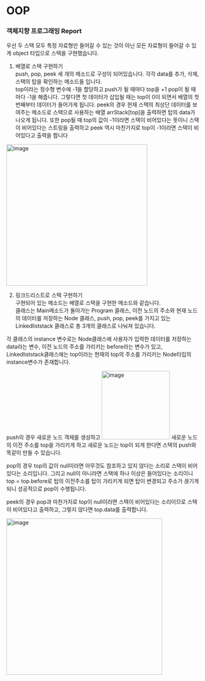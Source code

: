 # OOP


<h3> 객체지향 프로그래밍 Report </h3>

우선 두 스택 모두 특정 자료형만 들어갈 수 있는 것이 아닌 모든 자료형이 들어갈 수 있게 object 타입으로 스택을 구현했습니다.

1. 배열로 스택 구현하기<br>
push, pop, peek 세 개의 메소드로 구성이 되어있습니다. 각각 data를 추가, 삭제, 스택의 탑을 확인하는 메소드들 입니다. <br>
top이라는 정수형 변수에 -1을 할당하고 push가 될 때마다 top을 +1 pop이 될 때 마다 -1을 해줍니다. 그렇다면 첫 데이터가 삽입될 때는 top이 0이 되면서 배열의 첫번째부터 데이터가 들어가게 됩니다.
peek의 경우 현재 스택의 최상단 데이터를 보여주는 메소드로 스택으로 사용하는 배열 arrStack[top]을 출력하면 탑의 data가 나오게 됩니다. 또한 pop될 때 top의 값이 -1이라면 스택이 비어있다는 뜻이니 스택이 비어있다는 스트링을 출력하고 peek 역시 마찬가지로 top이 -1이라면 스택이 비어있다고 출력을 합니다
<img width="368" alt="image" src="https://user-images.githubusercontent.com/100292629/227708059-96c6c10b-c7ce-451e-bfca-837b3011bdb8.png">





2. 링크드리스트로 스택 구현하기<br>
구현되어 있는 메소드는 배열로 스택을 구현한 메소드와 같습니다. <br>
클래스는 Main메소드가 돌아가는 Program 클래스, 이전 노드의 주소와 현재 노드의 데이터를 저장하는 Node 클래스, push, pop, peek를 가지고 있는 Linkedliststack 클래스로 총 3개의 클래스로 나눠져 있습니다. <br>

각 클래스의 instance 변수로는 Node클래스에 사용자가 입력한 데이터를 저장하는 data라는 변수, 이전 노드의 주소를 가리키는 before라는 변수가 있고, Linkedliststack클래스에는 top이라는 현재의 top의 주소를 가리키는 Node타입의 instance변수가 존재합니다.

push의 경우 새로운 노드 객체를 생성하고 <img width="178" alt="image" src="https://user-images.githubusercontent.com/100292629/227709238-5a669f8b-7907-4527-8464-cd31f816f01f.png"> 새로운 노드의 이전 주소를 top을 가리키게 하고 새로운 노드는 top이 되게 한다면 스택의 push와 똑같이 만들 수 있습니다. <br>

pop의 경우 top의 값이 null이라면 아무것도 참조하고 있지 않다는 소리로 스택이 비어있다는 소리입니다. 그리고 null이 아니라면 스택에 하나 이상은 들어있다는 소리이니 top = top.before로 탑의 이전주소를 탑이 가리키게 되면 탑이 변경되고 주소가 끊기게 되니 성공적으로 pop이 수행됩니다. <br>

peek의 경우 pop과 마찬가지로 top이 null이라면 스택이 비어있다는 소리이므로 스택이 비어있다고 출력하고, 그렇지 않다면 top.data를 출력합니다.


<img width="407" alt="image" src="https://user-images.githubusercontent.com/100292629/227708204-36d96b2a-3994-4cbb-96fc-86bc965433bc.png">
